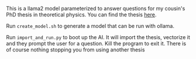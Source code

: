 This is a llama2 model parameterized to answer questions for my cousin's PhD thesis in theoretical physics.
You can find the thesis [here](https://portal.research.lu.se/en/publications/multi-meson-dynamics-in-chiral-perturbation-theory).

Run `create_model.sh` to generate a model that can be run with ollama.

Run `import_and_run.py` to boot up the AI. It will import the thesis, vectorize it and they prompt the user for a question. Kill the program to exit it. 
There is of course nothing stopping you from using another thesis
